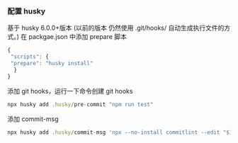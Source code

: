 <!--
 * @@author: Creator
 * @LastEditTime: 2022-03-31 23:27:53
 * @Description: 
-->
### 配置 husky

基于 husky 6.0.0+版本 (以前的版本 仍然使用 .git/hooks/ 自动生成执行文件的方式。)
在 packgae.json 中添加 prepare 脚本

```javascript
{
 "scripts": {
 "prepare": "husky install"
  }
}
```

添加 git hooks，运行一下命令创建 git hooks

```javascript
npx husky add .husky/pre-commit "npm run test"
```

添加 commit-msg

```javascript
npx husky add .husky/commit-msg 'npx --no-install commitlint --edit "$1"'
```

###
